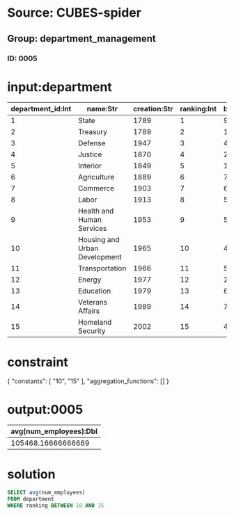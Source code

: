 # Source: CUBES-spider
## Group: department_management
### ID: 0005

# input:department

| department_id:Int | name:Str | creation:Str | ranking:Int | budget_in_billions:Dbl | num_employees:Dbl |
|---|---|---|---|---|---|
| 1 | State | 1789 | 1 | 9.96 | 30266.0 |
| 2 | Treasury | 1789 | 2 | 11.1 | 115897.0 |
| 3 | Defense | 1947 | 3 | 439.3 | 3000000.0 |
| 4 | Justice | 1870 | 4 | 23.4 | 112557.0 |
| 5 | Interior | 1849 | 5 | 10.7 | 71436.0 |
| 6 | Agriculture | 1889 | 6 | 77.6 | 109832.0 |
| 7 | Commerce | 1903 | 7 | 6.2 | 36000.0 |
| 8 | Labor | 1913 | 8 | 59.7 | 17347.0 |
| 9 | Health and Human Services | 1953 | 9 | 543.2 | 67000.0 |
| 10 | Housing and Urban Development | 1965 | 10 | 46.2 | 10600.0 |
| 11 | Transportation | 1966 | 11 | 58.0 | 58622.0 |
| 12 | Energy | 1977 | 12 | 21.5 | 116100.0 |
| 13 | Education | 1979 | 13 | 62.8 | 4487.0 |
| 14 | Veterans Affairs | 1989 | 14 | 73.2 | 235000.0 |
| 15 | Homeland Security | 2002 | 15 | 44.6 | 208000.0 |

# constraint

{
  "constants": [
    "10",
    "15"
  ],
  "aggregation_functions": []
}

# output:0005

| avg(num_employees):Dbl |
|---|
| 105468.16666666669 |

# solution

```sql
SELECT avg(num_employees)
FROM department
WHERE ranking BETWEEN 10 AND 15
```
